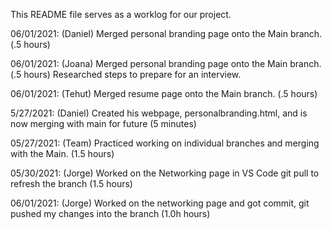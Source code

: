 This README file serves as a worklog for our project. 

06/01/2021: (Daniel) Merged personal branding page onto the Main branch.  (.5 hours)

06/01/2021: (Joana) Merged personal branding page onto the Main branch.  (.5 hours)
                    Researched steps to prepare for an interview. 

06/01/2021: (Tehut) Merged resume page onto the Main branch. (.5 hours) 
                    
5/27/2021: (Daniel) Created his webpage, personalbranding.html, and is now merging with main for future (5 minutes)

05/27/2021: (Team) Practiced working on individual branches and merging with the Main.  (1.5 hours)

05/30/2021: (Jorge) Worked on the Networking page in VS Code git pull to refresh the branch (1.5 hours)

06/01/2021: (Jorge) Worked on the networking page and got commit, git pushed my changes into the branch (1.0h hours)
